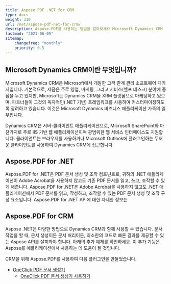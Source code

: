 ```yaml
---
title: Aspose.PDF .NET for CRM
type: docs
weight: 310
url: /net/aspose-pdf-net-for-crm/
description: Aspose.PDF를 사용하는 방법을 알아보세요 Microsoft Dynamics CRM
lastmod: "2021-06-05"
sitemap:
    changefreq: "monthly"
    priority: 0.5
---
```


## Microsoft Dynamics CRM이란 무엇입니까?

Microsoft Dynamics CRM은 Microsoft에서 개발한 고객 관계 관리 소프트웨어 패키지입니다. 기본적으로, 제품은 주로 영업, 마케팅, 그리고 서비스(헬프 데스크) 분야에 중점을 두고 있지만, Microsoft는 Dynamics CRM을 XRM 플랫폼으로 마케팅하고 있으며, 파트너들이 그것의 독자적인(.NET 기반) 프레임워크를 사용하여 커스터마이징하도록 장려하고 있습니다. 이것은 Microsoft Dynamics 비즈니스 애플리케이션 가족의 일부입니다.

Dynamics CRM은 서버-클라이언트 애플리케이션으로, Microsoft SharePoint와 마찬가지로 주로 IIS 기반 웹 애플리케이션이며 광범위한 웹 서비스 인터페이스도 지원합니다. 클라이언트는 브라우저를 사용하거나 Microsoft Outlook에 플러그인하는 두꺼운 클라이언트를 사용하여 Dynamics CRM에 접근합니다.

## Aspose.PDF for .NET

Aspose.PDF for .NET은 PDF 문서 생성 및 조작 컴포넌트로, 귀하의 .NET 애플리케이션이 Adobe Acrobat을 사용하지 않고도 기존 PDF 문서를 읽고, 쓰고, 조작할 수 있게 해줍니다.
Aspose.PDF for .NET은 Adobe Acrobat을 사용하지 않고도 .NET 애플리케이션에서 PDF 문서를 읽고, 작성하고, 조작할 수 있는 PDF 문서 생성 및 조작 구성 요소입니다.
Aspose.PDF for .NET API에 대한 자세한 정보는

## Aspose.PDF for CRM

Aspose .NET은 다양한 방법으로 Dynamics CRM과 함께 사용할 수 있습니다. 문서 작업을 할 때, 문서 생성이든 문서 처리이든, 최소한의 코드로 빠른 결과를 제공할 수 있는 Aspose API를 살펴봐야 합니다. 아래의 추가 예제를 확인하세요. 이 추가 기능은 Aspose를 애플리케이션에서 사용하는 데 도움이 될 것입니다.

CRM을 위해 Aspose.PDF를 사용하여 다음 플러그인을 만들었습니다.

- [OneClick PDF 문서 생성기](/pdf/net/oneclick-pdf-document-generator/)
  - [OneClick PDF 문서 생성기 사용하기](/pdf/net/using-oneclick-pdf-document-generator/)

